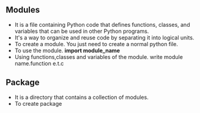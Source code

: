 ## Modules
-  It is a file containing Python code that defines functions, classes, and variables that can be used in other Python programs.
-  It's a way to organize and reuse code by separating it into logical units.
- To create a module. You just need to create  a normal python file.
- To use the module. **import module_name**
- Using functions,classes and variables of the module. write module name.function e.t.c

## Package
- It is a directory that contains a collection of modules.
- To create package